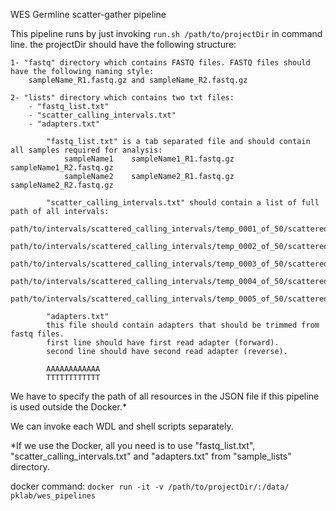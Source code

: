 WES Germline scatter-gather pipeline

This pipeline runs by just invoking `run.sh /path/to/projectDir` in command line.
the projectDir should have the following structure:
    
    1- "fastq" directory which contains FASTQ files. FASTQ files should have the following naming style:
        sampleName_R1.fastq.gz and sampleName_R2.fastq.gz
    
    2- "lists" directory which contains two txt files:
        - "fastq_list.txt"
        - "scatter_calling_intervals.txt"
        - "adapters.txt"

            "fastq_list.txt" is a tab separated file and should contain all samples required for analysis:
                sampleName1    sampleName1_R1.fastq.gz    sampleName1_R2.fastq.gz
                sampleName2    sampleName2_R1.fastq.gz    sampleName2_R2.fastq.gz

            "scatter_calling_intervals.txt" should contain a list of full path of all intervals:
            path/to/intervals/scattered_calling_intervals/temp_0001_of_50/scattered.interval_list
            path/to/intervals/scattered_calling_intervals/temp_0002_of_50/scattered.interval_list
            path/to/intervals/scattered_calling_intervals/temp_0003_of_50/scattered.interval_list
            path/to/intervals/scattered_calling_intervals/temp_0004_of_50/scattered.interval_list
            path/to/intervals/scattered_calling_intervals/temp_0005_of_50/scattered.interval_list

            "adapters.txt"
            this file should contain adapters that should be trimmed from fastq files.
            first line should have first read adapter (forward).
            second line should have second read adapter (reverse).

            AAAAAAAAAAAA
            TTTTTTTTTTTT

We have to specify the path of all resources in the JSON file if this pipeline is used outside the Docker.*

We can invoke each WDL and shell scripts separately.

*If we use the Docker, all you need is to use "fastq_list.txt", "scatter_calling_intervals.txt" and "adapters.txt" 
from "sample_lists" directory.

docker command: `docker run -it -v /path/to/projectDir/:/data/ pklab/wes_pipelines`